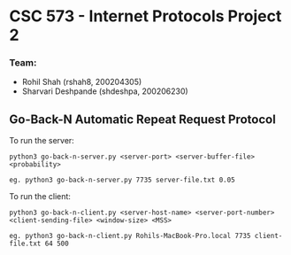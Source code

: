 # CSC 573 - Internet Protocols Project 2

### Team:
* Rohil Shah (rshah8, 200204305)
* Sharvari Deshpande (shdeshpa, 200206230)

## Go-Back-N Automatic Repeat Request Protocol

To run the server: 
```
python3 go-back-n-server.py <server-port> <server-buffer-file> <probability>

eg. python3 go-back-n-server.py 7735 server-file.txt 0.05
```

To run the client: 
```
python3 go-back-n-client.py <server-host-name> <server-port-number> <client-sending-file> <window-size> <MSS>

eg. python3 go-back-n-client.py Rohils-MacBook-Pro.local 7735 client-file.txt 64 500
```
